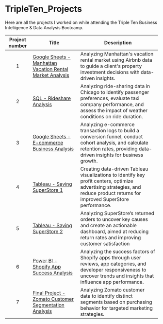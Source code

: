 # TripleTen_Projects
Here are all the projects I worked on while attending the Triple Ten Business Inteliigence & Data Analysis Bootcamp.

| Project number | Title | Description |
| :-----------: | ----------- |----------- |
| 1 | [Google Sheets - Manhattan Vacation Rental Market Analysis](https://github.com/)| Analyzing Manhattan's vacation rental market using Airbnb data to guide a client's property investment decisions with data-driven insights. |
| 2 | [SQL - Rideshare Analysis](https://github.com/) | Analyzing ride-sharing data in Chicago to identify passenger preferences, evaluate taxi company performance, and assess the impact of weather conditions on ride duration. |
| 3 | [Google Sheets - E-commerce Business Analysis ](https://github.com/) | Analyzing e-commerce transaction logs to build a conversion funnel, conduct cohort analysis, and calculate retention rates, providing data-driven insights for business growth. |
| 4 | [Tableau - Saving SuperStore 1](https://github.com/) | Creating data-driven Tableau visualizations to identify key profit centers, optimize advertising strategies, and reduce product returns for improved SuperStore performance. |
| 5 | [Tableau - Saving SuperStore 2](https://github.com/) | Analyzing SuperStore’s returned orders to uncover key causes and create an actionable dashboard, aimed at reducing return rates and improving customer satisfaction |
| 6 | [Power BI - Shopify App Success Analysis](https://github.com/) | Analyzing the success factors of Shopify apps through user reviews, app categories, and developer responsiveness to uncover trends and insights that influence app performance. |
| 7 | [Final Project - Zomato Customer Segmentation Analysis](https://github.com/) |Analyzing Zomato customer data to identify distinct segments based on purchasing behavior for targeted marketing strategies. |

